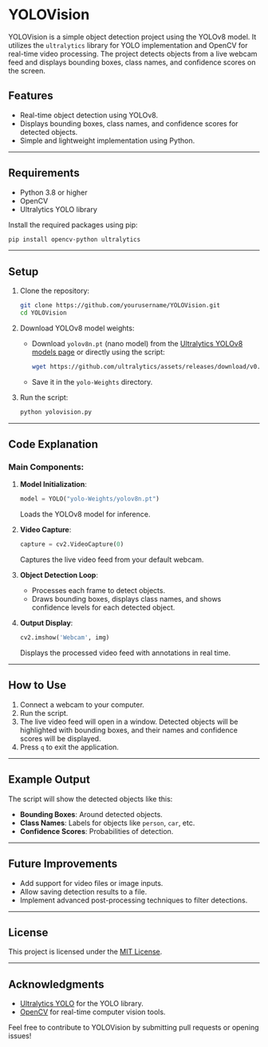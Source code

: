 # YOLOVision

YOLOVision is a simple object detection project using the YOLOv8 model. It utilizes the `ultralytics` library for YOLO implementation and OpenCV for real-time video processing. The project detects objects from a live webcam feed and displays bounding boxes, class names, and confidence scores on the screen.

## Features
- Real-time object detection using YOLOv8.
- Displays bounding boxes, class names, and confidence scores for detected objects.
- Simple and lightweight implementation using Python.

---

## Requirements

- Python 3.8 or higher
- OpenCV
- Ultralytics YOLO library

Install the required packages using pip:
```bash
pip install opencv-python ultralytics
```

---

## Setup

1. Clone the repository:
   ```bash
   git clone https://github.com/yourusername/YOLOVision.git
   cd YOLOVision
   ```

2. Download YOLOv8 model weights:
   - Download `yolov8n.pt` (nano model) from the [Ultralytics YOLOv8 models page](https://github.com/ultralytics/ultralytics#models) or directly using the script:
     ```bash
     wget https://github.com/ultralytics/assets/releases/download/v0.0.0/yolov8n.pt
     ```
   - Save it in the `yolo-Weights` directory.

3. Run the script:
   ```bash
   python yolovision.py
   ```

---

## Code Explanation

### Main Components:
1. **Model Initialization**:
   ```python
   model = YOLO("yolo-Weights/yolov8n.pt")
   ```
   Loads the YOLOv8 model for inference.

2. **Video Capture**:
   ```python
   capture = cv2.VideoCapture(0)
   ```
   Captures the live video feed from your default webcam.

3. **Object Detection Loop**:
   - Processes each frame to detect objects.
   - Draws bounding boxes, displays class names, and shows confidence levels for each detected object.

4. **Output Display**:
   ```python
   cv2.imshow('Webcam', img)
   ```
   Displays the processed video feed with annotations in real time.

---

## How to Use
1. Connect a webcam to your computer.
2. Run the script.
3. The live video feed will open in a window. Detected objects will be highlighted with bounding boxes, and their names and confidence scores will be displayed.
4. Press `q` to exit the application.

---

## Example Output

The script will show the detected objects like this:

- **Bounding Boxes**: Around detected objects.
- **Class Names**: Labels for objects like `person`, `car`, etc.
- **Confidence Scores**: Probabilities of detection.

---

## Future Improvements
- Add support for video files or image inputs.
- Allow saving detection results to a file.
- Implement advanced post-processing techniques to filter detections.

---

## License

This project is licensed under the [MIT License](LICENSE).

---

## Acknowledgments
- [Ultralytics YOLO](https://github.com/ultralytics/ultralytics) for the YOLO library.
- [OpenCV](https://opencv.org/) for real-time computer vision tools.

Feel free to contribute to YOLOVision by submitting pull requests or opening issues!
